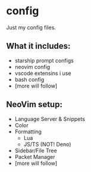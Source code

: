 # config

Just my config files.

## What it includes:

- starship prompt configs
- neovim config
- vscode extensins i use
- bash config
- [more will follow]

## NeoVim setup:

- Language Server & Snippets
- Color
- Formatting
  - Lua
  - JS/TS (NOT! Deno)
- Sidebar/File Tree
- Packet Manager
- [more will follow]
